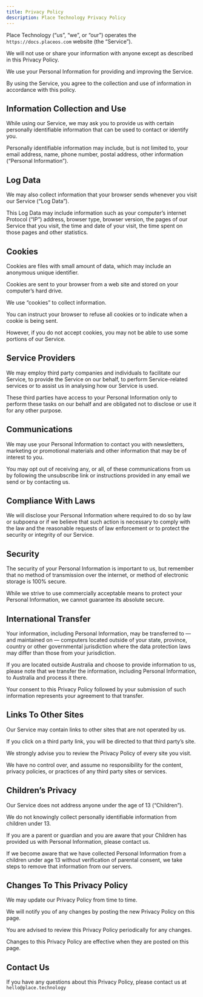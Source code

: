 ```yaml
---
title: Privacy Policy
description: Place Technology Privacy Policy
---
```


Place Technology (“us”, “we”, or “our”) operates the `https://docs.placeos.com` website (the “Service”). 

We will not use or share your information with anyone except as described in this Privacy Policy.

We use your Personal Information for providing and improving the Service. 

By using the Service, you agree to the collection and use of information in accordance with this policy.

## Information Collection and Use

While using our Service, we may ask you to provide us with certain personally identifiable information that can be used to contact or identify you. 

Personally identifiable information may include, but is not limited to, your email address, name, phone number, postal address, other information (“Personal Information”).

## Log Data

We may also collect information that your browser sends whenever you visit our Service (“Log Data”).

 This Log Data may include information such as your computer’s internet Protocol (“IP”) address, browser type, browser version, the pages of our Service that you visit, the time and date of your visit, the time spent on those pages and other statistics.

 ## Cookies

 Cookies are files with small amount of data, which may include an anonymous unique identifier. 
 
 Cookies are sent to your browser from a web site and stored on your computer’s hard drive. 
 
 We use “cookies” to collect information. 
 
 You can instruct your browser to refuse all cookies or to indicate when a cookie is being sent. 
 
 However, if you do not accept cookies, you may not be able to use some portions of our Service.

## Service Providers

We may employ third party companies and individuals to facilitate our Service, to provide the Service on our behalf, to perform Service-related services or to assist us in analysing how our Service is used. 

These third parties have access to your Personal Information only to perform these tasks on our behalf and are obligated not to disclose or use it for any other purpose.

## Communications

We may use your Personal Information to contact you with newsletters, marketing or promotional materials and other information that may be of interest to you. 

You may opt out of receiving any, or all, of these communications from us by following the unsubscribe link or instructions provided in any email we send or by contacting us.

## Compliance With Laws

We will disclose your Personal Information where required to do so by law or subpoena or if we believe that such action is necessary to comply with the law and the reasonable requests of law enforcement or to protect the security or integrity of our Service.

## Security

The security of your Personal Information is important to us, but remember that no method of transmission over the internet, or method of electronic storage is 100% secure. 

While we strive to use commercially acceptable means to protect your Personal Information, we cannot guarantee its absolute secure.

## International Transfer

Your information, including Personal Information, may be transferred to — and maintained on — computers located outside of your state, province, country or other governmental jurisdiction where the data protection laws may differ than those from your jurisdiction. 

If you are located outside Australia and choose to provide information to us, please note that we transfer the information, including Personal Information, to Australia and process it there. 

Your consent to this Privacy Policy followed by your submission of such information represents your agreement to that transfer.

## Links To Other Sites

Our Service may contain links to other sites that are not operated by us. 

If you click on a third party link, you will be directed to that third party’s site. 

We strongly advise you to review the Privacy Policy of every site you visit. 

We have no control over, and assume no responsibility for the content, privacy policies, or practices of any third party sites or services.

## Children’s Privacy

Our Service does not address anyone under the age of 13 (“Children”). 

We do not knowingly collect personally identifiable information from children under 13. 

If you are a parent or guardian and you are aware that your Children has provided us with Personal Information, please contact us. 

If we become aware that we have collected Personal Information from a children under age 13 without verification of parental consent, we take steps to remove that information from our servers.

## Changes To This Privacy Policy

We may update our Privacy Policy from time to time. 

We will notify you of any changes by posting the new Privacy Policy on this page. 

You are advised to review this Privacy Policy periodically for any changes. 

Changes to this Privacy Policy are effective when they are posted on this page.

## Contact Us

If you have any questions about this Privacy Policy, please contact us at `hello@place.technology`




